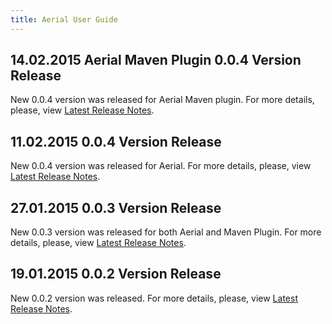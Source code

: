 ```yaml
---
title: Aerial User Guide
---
```

## 14.02.2015 Aerial Maven Plugin 0.0.4 Version Release

New 0.0.4 version was released for Aerial Maven plugin.
For more details, please, view <a href="/aerial/releases#v004" target="_blank">Latest Release Notes</a>.

## 11.02.2015 0.0.4 Version Release

New 0.0.4 version was released for Aerial.
For more details, please, view <a href="/aerial/releases#v004" target="_blank">Latest Release Notes</a>.

## 27.01.2015 0.0.3 Version Release

New 0.0.3 version was released for both Aerial and Maven Plugin.
For more details, please, view <a href="/aerial/releases#v003" target="_blank">Latest Release Notes</a>.

## 19.01.2015 0.0.2 Version Release

New 0.0.2 version was released. For more details, please, view <a href="/aerial/releases#v002" target="_blank">Latest Release Notes</a>.

